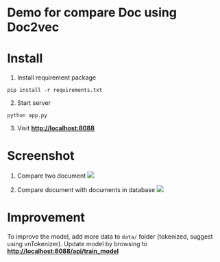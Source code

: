 # Demo for compare Doc using Doc2vec

# Install 

1. Install requirement package

```
pip install -r requirements.txt
````

2. Start server 

```
python app.py
```

3. Visit **[http://localhost:8088](http://localhost:8088)**

# Screenshot

1. Compare two document
	![](.screenshot/compare_2.png)

2. Compare document with documents in database
![](.screenshot/compare_all.png)

# Improvement

To improve the model, add more data to `data/` folder (tokenized, suggest using vnTokenizer).
Update model by browsing to **[http://localhost:8088/api/train_model](http://localhost:8088/api/train_model)**